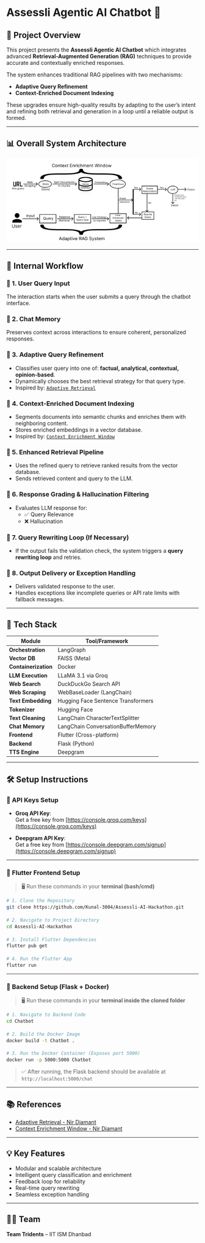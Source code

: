 
# Assessli Agentic AI Chatbot 🤖

## 🚀 Project Overview

This project presents the **Assessli Agentic AI Chatbot** which integrates advanced **Retrieval-Augmented Generation (RAG)** techniques to provide accurate and contextually enriched responses.

The system enhances traditional RAG pipelines with two mechanisms:
- **Adaptive Query Refinement**
- **Context-Enriched Document Indexing**

These upgrades ensure high-quality results by adapting to the user’s intent and refining both retrieval and generation in a loop until a reliable output is formed.

---

## 📊 Overall System Architecture

![Pipeline](pipeline.jpg)

---

## 🧠 Internal Workflow

### 🔹 1. **User Query Input**
The interaction starts when the user submits a query through the chatbot interface.

### 🔹 2. **Chat Memory**
Preserves context across interactions to ensure coherent, personalized responses.

### 🔹 3. **Adaptive Query Refinement**
- Classifies user query into one of: **factual, analytical, contextual, opinion-based**.
- Dynamically chooses the best retrieval strategy for that query type.
- Inspired by: [`Adaptive Retrieval`](https://github.com/NirDiamant/RAG_Techniques/blob/main/all_rag_techniques/adaptive_retrieval.ipynb)

### 🔹 4. **Context-Enriched Document Indexing**
- Segments documents into semantic chunks and enriches them with neighboring content.
- Stores enriched embeddings in a vector database.
- Inspired by: [`Context Enrichment Window`](https://github.com/NirDiamant/RAG_Techniques/blob/main/all_rag_techniques/context_enrichment_window_around_chunk.ipynb)

### 🔹 5. **Enhanced Retrieval Pipeline**
- Uses the refined query to retrieve ranked results from the vector database.
- Sends retrieved content and query to the LLM.

### 🔹 6. **Response Grading & Hallucination Filtering**
- Evaluates LLM response for:
  - ✅ Query Relevance
  - ❌ Hallucination

### 🔹 7. **Query Rewriting Loop (If Necessary)**
- If the output fails the validation check, the system triggers a **query rewriting loop** and retries.

### 🔹 8. **Output Delivery or Exception Handling**
- Delivers validated response to the user.
- Handles exceptions like incomplete queries or API rate limits with fallback messages.

---

## 🧰 Tech Stack

| Module           | Tool/Framework                           |
|------------------|------------------------------------------|
| **Orchestration**| LangGraph                                |
| **Vector DB**    | FAISS (Meta)                             |
| **Containerization** | Docker                               |
| **LLM Execution**| LLaMA 3.1 via Groq                       |
| **Web Search**   | DuckDuckGo Search API                    |
| **Web Scraping** | WebBaseLoader (LangChain)                |
| **Text Embedding** | Hugging Face Sentence Transformers     |
| **Tokenizer**    | Hugging Face                             |
| **Text Cleaning**| LangChain CharacterTextSplitter          |
| **Chat Memory**  | LangChain ConversationBufferMemory       |
| **Frontend**     | Flutter (Cross-platform)                 |
| **Backend**      | Flask (Python)                           |
| **TTS Engine**   | Deepgram                                 |

---

## 🛠️ Setup Instructions

### 🔐 API Keys Setup 

- **Groq API Key**:  
  Get a free key from [https://console.groq.com/keys](https://console.groq.com/keys)  


- **Deepgram API Key**:  
  Get a free key from [https://console.deepgram.com/signup](https://console.deepgram.com/signup)  


---

### 📱 Flutter Frontend Setup

> 🖥️ Run these commands in your **terminal (bash/cmd)**

```bash
# 1. Clone the Repository
git clone https://github.com/Kunal-3004/Assessli-AI-Hackathon.git

# 2. Navigate to Project Directory
cd Assessli-AI-Hackathon

# 3. Install Flutter Dependencies
flutter pub get

# 4. Run the Flutter App
flutter run
```

---

### 🐳 Backend Setup (Flask + Docker)

> 🖥️ Run these commands in your **terminal inside the cloned folder**

```bash
# 1. Navigate to Backend Code
cd Chatbot

# 2. Build the Docker Image
docker build -t Chatbot .

# 3. Run the Docker Container (Exposes port 5000)
docker run -p 5000:5000 Chatbot
```

> ✅ After running, the Flask backend should be available at `http://localhost:5000/chat`

---

## 📚 References

- [Adaptive Retrieval - Nir Diamant](https://github.com/NirDiamant/RAG_Techniques/blob/main/all_rag_techniques/adaptive_retrieval.ipynb)  
- [Context Enrichment Window - Nir Diamant](https://github.com/NirDiamant/RAG_Techniques/blob/main/all_rag_techniques/context_enrichment_window_around_chunk.ipynb)

---

## 💡 Key Features

- Modular and scalable architecture  
- Intelligent query classification and enrichment  
- Feedback loop for reliability  
- Real-time query rewriting  
- Seamless exception handling

---

## 👨‍💻 Team

**Team Tridents** – IIT ISM Dhanbad
